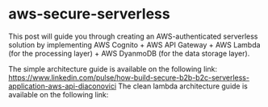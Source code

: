 # aws-secure-serverless
This post will guide you through creating an AWS-authenticated serverless solution by implementing AWS Cognito + AWS API Gateway + AWS Lambda (for the processing layer) + AWS DyanmoDB (for the data storage layer). 

The simple architecture guide is available on the following link: https://www.linkedin.com/pulse/how-build-secure-b2b-b2c-serverless-application-aws-api-diaconovici
The clean lambda architecture guide is available on the following link: 
